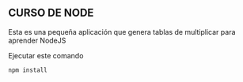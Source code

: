 ## CURSO DE NODE

Esta es una pequeña aplicación que genera tablas de multiplicar para aprender NodeJS

Ejecutar este comando

```
npm install
```
